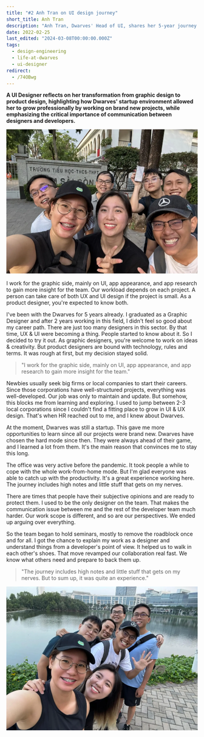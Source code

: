 ```yaml
---
title: "#2 Anh Tran on UI design journey"
short_title: Anh Tran
description: "Anh Tran, Dwarves' Head of UI, shares her 5-year journey from graphic design to becoming the UI wizard behind the company's visual identity, highlighting the importance of communication between designers and developers"
date: 2022-02-25
last_edited: "2024-03-08T00:00:00.000Z"
tags:
  - design-engineering
  - life-at-dwarves
  - ui-designer
redirect:
  - /74OBwg
---
```


**A UI Designer reflects on her transformation from graphic design to product design, highlighting how Dwarves' startup environment allowed her to grow professionally by working on brand new projects, while emphasizing the critical importance of communication between designers and developers.**

![Anh Tran, Head of UI at Dwarves Foundation](assets/anh-tran-portrait.webp)

I work for the graphic side, mainly on UI, app appearance, and app research to gain more insight for the team. Our workload depends on each project. A person can take care of both UX and UI design if the project is small. As a product designer, you're expected to know both.

I've been with the Dwarves for 5 years already. I graduated as a Graphic Designer and after 2 years working in this field, I didn't feel so good about my career path. There are just too many designers in this sector. By that time, UX & UI were becoming a thing. People started to know about it. So I decided to try it out. As graphic designers, you're welcome to work on ideas & creativity. But product designers are bound with technology, rules and terms. It was rough at first, but my decision stayed solid.

> "I work for the graphic side, mainly on UI, app appearance, and app research to gain more insight for the team."

Newbies usually seek big firms or local companies to start their careers. Since those corporations have well-structured projects, everything was well-developed. Our job was only to maintain and update. But somehow, this blocks me from learning and exploring. I used to jump between 2-3 local corporations since I couldn't find a fitting place to grow in UI & UX design. That's when HR reached out to me, and I knew about Dwarves.

At the moment, Dwarves was still a startup. This gave me more opportunities to learn since all our projects were brand new. Dwarves have chosen the hard mode since then. They were always ahead of their game, and I learned a lot from them. It's the main reason that convinces me to stay this long.

The office was very active before the pandemic. It took people a while to cope with the whole work-from-home mode. But I'm glad everyone was able to catch up with the productivity. It's a great experience working here. The journey includes high notes and little stuff that gets on my nerves.

There are times that people have their subjective opinions and are ready to protect them. I used to be the only designer on the team. That makes the communication issue between me and the rest of the developer team much harder. Our work scope is different, and so are our perspectives. We ended up arguing over everything.

So the team began to hold seminars, mostly to remove the roadblock once and for all. I got the chance to explain my work as a designer and understand things from a developer's point of view. It helped us to walk in each other's shoes. That move revamped our collaboration real fast. We know what others need and prepare to back them up.

> "The journey includes high notes and little stuff that gets on my nerves. But to sum up, it was quite an experience."

![Anh Tran working on UI designs at her desk](assets/anh-tran-working.webp)
